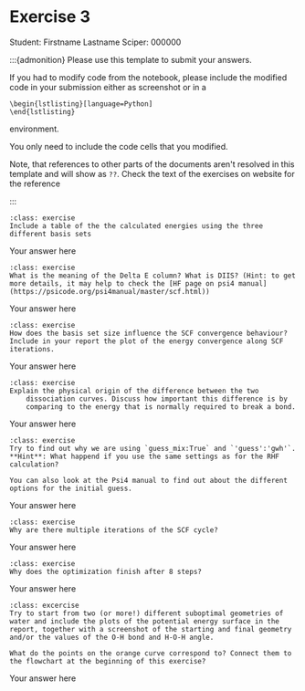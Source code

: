 # Exercise 3

Student:  Firstname Lastname    Sciper: 000000

:::{admonition} Please use this template to submit your answers. 

If you had to modify code from the notebook, please include the modified code in your submission either as screenshot or in a 

```
\begin{lstlisting}[language=Python]
\end{lstlisting}
```


environment. 

You only need to include the code cells that you modified.

Note, that references to other parts of the documents aren't resolved in this template and will show as `??`. Check the text of the exercises on website for the reference

:::

```{admonition} Exercise 1
:class: exercise
Include a table of the the calculated energies using the three different basis sets
```

Your answer here

```{admonition} Exercise 2
:class: exercise
What is the meaning of the Delta E column? What is DIIS? (Hint: to get more details, it may help to check the [HF page on psi4 manual](https://psicode.org/psi4manual/master/scf.html))
```

Your answer here

```{admonition} Exercise 3
:class: exercise
How does the basis set size influence the SCF convergence behaviour? Include in your report the plot of the energy convergence along SCF iterations. 
```

Your answer here

```{admonition} Exercise 4
:class: exercise
Explain the physical origin of the difference between the two
    dissociation curves. Discuss how important this difference is by
    comparing to the energy that is normally required to break a bond.
```

Your answer here

```{admonition} Exercise 5 - Bonus
:class: exercise
Try to find out why we are using `guess_mix:True` and `'guess':'gwh'`. **Hint**: What happend if you use the same settings as for the RHF calculation?

You can also look at the Psi4 manual to find out about the different options for the initial guess. 
```


Your answer here

```{admonition} Exercise 6
:class: exercise
Why are there multiple iterations of the SCF cycle? 
```

Your answer here

```{admonition} Exercise 7
:class: exercise
Why does the optimization finish after 8 steps? 
```

Your answer here

```{admonition} Exercise 8
:class: excercise 
Try to start from two (or more!) different suboptimal geometries of water and include the plots of the potential energy surface in the report, together with a screenshot of the starting and final geometry and/or the values of the O-H bond and H-O-H angle. 

What do the points on the orange curve correspond to? Connect them to the flowchart at the beginning of this exercise?
```

Your answer here